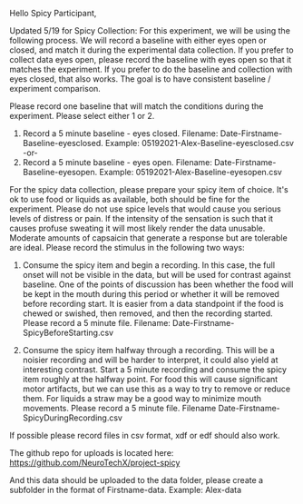 Hello Spicy Participant,

Updated 5/19 for Spicy Collection:
For this experiment, we will be using the following process. We will record a baseline with either eyes open or closed, and match it during the experimental data collection. If you prefer to collect data eyes open, please record the baseline with eyes open so that it matches the experiment. If you prefer to do the baseline and collection with eyes closed, that also works. The goal is to have consistent baseline / experiment comparison.

Please record one baseline that will match the conditions during the experiment. Please select either 1 or 2.
1. Record a 5 minute baseline - eyes closed. Filename: Date-Firstname-Baseline-eyesclosed. Example: 05192021-Alex-Baseline-eyesclosed.csv
-or-
2. Record a 5 minute baseline - eyes open. Filename: Date-Firstname-Baseline-eyesopen. Example: 05192021-Alex-Baseline-eyesopen.csv

For the spicy data collection, please prepare your spicy item of choice. It's ok to use food or liquids as available, both should be fine for the experiment. Please do not use spice levels that would cause you serious levels of distress or pain. If the intensity of the sensation is such that it causes profuse sweating it will most likely render the data unusable. Moderate amounts of capsaicin that generate a response but are tolerable are ideal. Please record the stimulus in the following two ways:

1. Consume the spicy item and begin a recording. In this case, the full onset will not be visible in the data, but will be used for contrast against baseline. One of the points of discussion has been whether the food will be kept in the mouth during this period or whether it will be removed before recording start. It is easier from a data standpoint if the food is chewed or swished, then removed, and then the recording started. Please record a 5 minute file. Filename: Date-Firstname-SpicyBeforeStarting.csv

2. Consume the spicy item halfway through a recording. This will be a noisier recording and will be harder to interpret, it could also yield at interesting contrast. Start a 5 minute recording and consume the spicy item roughly at the halfway point. For food this will cause significant motor artifacts, but we can use this as a way to try to remove or reduce them. For liquids a straw may be a good way to minimize mouth movements. Please record a 5 minute file. Filename Date-Firstname-SpicyDuringRecording.csv

If possible please record files in csv format, xdf or edf should also work. 

The github repo for uploads is located here:
https://github.com/NeuroTechX/project-spicy

And this data should be uploaded to the data folder, please create a subfolder in the format of Firstname-data. Example: Alex-data
